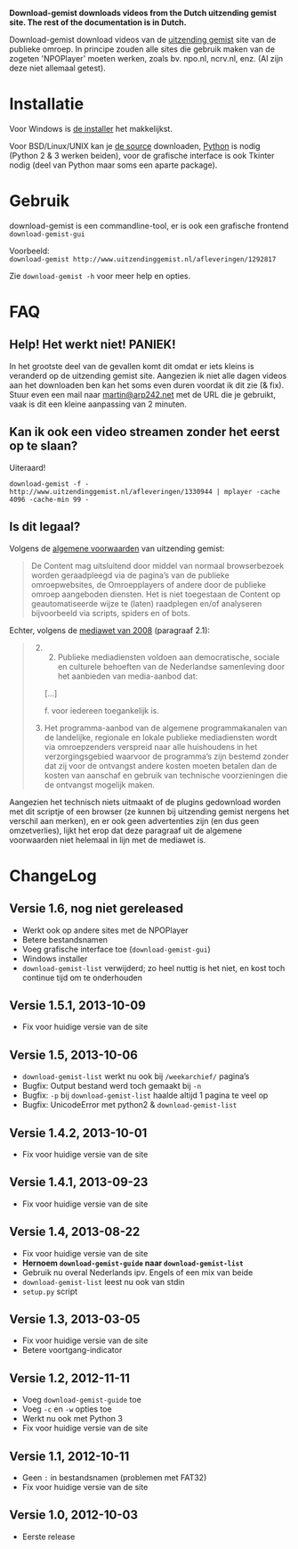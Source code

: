 **Download-gemist downloads videos from the Dutch uitzending gemist site. The
rest of the documentation is in Dutch.**


Download-gemist download videos van de [uitzending gemist][1] site van de
publieke omroep. In principe zouden alle sites die gebruik maken van de zogeten
'NPOPlayer' moeten werken, zoals bv. npo.nl, ncrv.nl, enz. (Al zijn deze niet
allemaal getest).


Installatie
===========
Voor Windows is [de installer][d-win] het makkelijkst.

Voor BSD/Linux/UNIX kan je [de source][d-unix] downloaden, [Python][2] is nodig
(Python 2 & 3 werken beiden), voor de grafische interface is ook Tkinter nodig
(deel van Python maar soms een aparte package).


Gebruik
=======
download-gemist is een commandline-tool, er is ook een grafische frontend
`download-gemist-gui`

Voorbeeld:  
`download-gemist http://www.uitzendinggemist.nl/afleveringen/1292817`

Zie `download-gemist -h` voor meer help en opties.


FAQ
===

Help! Het werkt niet! PANIEK!
-----------------------------
In het grootste deel van de gevallen komt dit omdat er iets kleins is
veranderd op de uitzending gemist site. Aangezien ik niet alle dagen videos
aan het downloaden ben kan het soms even duren voordat ik dit zie (& fix).
Stuur even een mail naar [martin@arp242.net][3] met de URL die je gebruikt, vaak
is dit een kleine aanpassing van 2 minuten.


Kan ik ook een video streamen zonder het eerst op te slaan?
-----------------------------------------------------------
Uiteraard!

`download-gemist -f - http://www.uitzendinggemist.nl/afleveringen/1330944 | mplayer -cache 4096 -cache-min 99 -`


Is dit legaal?
--------------
Volgens de [algemene voorwaarden][4] van uitzending gemist:

> De Content mag uitsluitend door middel van normaal browserbezoek worden
> geraadpleegd via de pagina’s van de publieke omroepwebsites, de
> Omroepplayers of andere door de publieke omroep aangeboden diensten. Het is
> niet toegestaan de Content op geautomatiseerde wijze te (laten) raadplegen
> en/of analyseren bijvoorbeeld via scripts, spiders en of bots.

Echter, volgens de [mediawet van 2008][5] (paragraaf 2.1):

> 2. 2. Publieke mediadiensten voldoen aan democratische, sociale en culturele
>    behoeften van de Nederlandse samenleving door het aanbieden van
>    media-aanbod dat:
>
>    [...]
>
>    f. voor iedereen toegankelijk is.
>
> 3. Het programma-aanbod van de algemene programmakanalen van de landelijke,
> 	 regionale en lokale publieke mediadiensten wordt via omroepzenders
> 	 verspreid naar alle huishoudens in het verzorgingsgebied waarvoor de
> 	 programma’s zijn bestemd zonder dat zij voor de ontvangst andere kosten
> 	 moeten betalen dan de kosten van aanschaf en gebruik van technische
> 	 voorzieningen die de ontvangst mogelijk maken.

Aangezien het technisch niets uitmaakt of de plugins gedownload worden met dit
scriptje of een browser (ze kunnen bij uitzending gemist nergens het verschil
aan merken), en er ook geen advertenties zijn (en dus geen omzetverlies),
lijkt het erop dat deze paragraaf uit de algemene voorwaarden niet helemaal in
lijn met de mediawet is.


ChangeLog
=========

Versie 1.6, nog niet gereleased
-------------------------------
- Werkt ook op andere sites met de NPOPlayer
- Betere bestandsnamen
- Voeg grafische interface toe (`download-gemist-gui`)
- Windows installer
- `download-gemist-list` verwijderd; zo heel nuttig is het niet, en kost toch
  continue tijd om te onderhouden


Versie 1.5.1, 2013-10-09
------------------------
- Fix voor huidige versie van de site


Versie 1.5, 2013-10-06
----------------------
- `download-gemist-list` werkt nu ook bij `/weekarchief/` pagina’s
- Bugfix: Output bestand werd toch gemaakt bij `-n`
- Bugfix: `-p` bij `download-gemist-list` haalde altijd 1 pagina te veel op
- Bugfix: UnicodeError met python2 & `download-gemist-list`


Versie 1.4.2, 2013-10-01
------------------------
- Fix voor huidige versie van de site


Versie 1.4.1, 2013-09-23
------------------------
- Fix voor huidige versie van de site


Versie 1.4, 2013-08-22
----------------------
- Fix voor huidige versie van de site
- **Hernoem `download-gemist-guide` naar `download-gemist-list`**
- Gebruik nu overal Nederlands ipv. Engels of een mix van beide
- `download-gemist-list` leest nu ook van stdin
- `setup.py` script


Versie 1.3, 2013-03-05
----------------------
- Fix voor huidige versie van de site
- Betere voortgang-indicator


Versie 1.2, 2012-11-11
----------------------
- Voeg `download-gemist-guide` toe
- Voeg `-c` en `-w` opties toe
- Werkt nu ook met Python 3
- Fix voor huidige versie van de site


Versie 1.1, 2012-10-11
----------------------
- Geen `:` in bestandsnamen (problemen met FAT32)
- Fix voor huidige versie van de site


Versie 1.0, 2012-10-03
----------------------
- Eerste release



[1]: http://www.uitzendinggemist.nl/
[2]: http://python.org/
[3]: mailto:martin@arp242.net
[4]: http://www.publiekeomroep.nl/artikelen/algemene-voorwaarden-privacy
[5]: http://www.st-ab.nl/wetten/1107_Mediawet_2008.htm
[d-win]: https://bitbucket.org/Carpetsmoker/download-gemist/downloads
[d-unix]: https://bitbucket.org/Carpetsmoker/download-gemist/downloads
